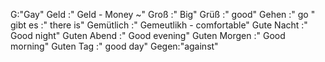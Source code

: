 G:"Gay"
Geld :" Geld - Money ~"
Groß :" Big"
Grüß :" good"
Gehen :" go  "
gibt es :" there is"
Gemütlich :" Gemeutlikh - comfortable"
Gute Nacht :" Good night"
Guten Abend :" Good evening"
Guten Morgen :" Good morning"
Guten Tag :" good day"
Gegen:"against"
